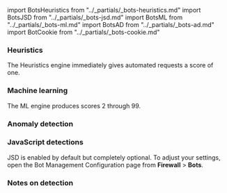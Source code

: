 ---
---

import BotsHeuristics from "../\_partials/\_bots-heuristics.md"
import BotsJSD from "../\_partials/\_bots-jsd.md"
import BotsML from "../\_partials/\_bots-ml.md"
import BotsAD from "../\_partials/\_bots-ad.md"
import BotCookie from "../\_partials/\_bots-cookie.md"

### Heuristics

<BotsHeuristics/> 

The Heuristics engine immediately gives automated requests a score of one.

### Machine learning

<BotsML/>

The ML engine produces scores 2 through 99.

### Anomaly detection

<BotsAD/>

### JavaScript detections

<BotsJSD/>

JSD is enabled by default but completely optional. To adjust your settings, open the Bot Management Configuration page from **Firewall** > **Bots**.

### Notes on detection

<BotCookie/>
